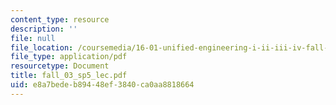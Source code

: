 ```yaml
---
content_type: resource
description: ''
file: null
file_location: /coursemedia/16-01-unified-engineering-i-ii-iii-iv-fall-2005-spring-2006/e8a7bedeb89448ef3840ca0aa8818664_fall_03_sp5_lec.pdf
file_type: application/pdf
resourcetype: Document
title: fall_03_sp5_lec.pdf
uid: e8a7bede-b894-48ef-3840-ca0aa8818664
---
```

